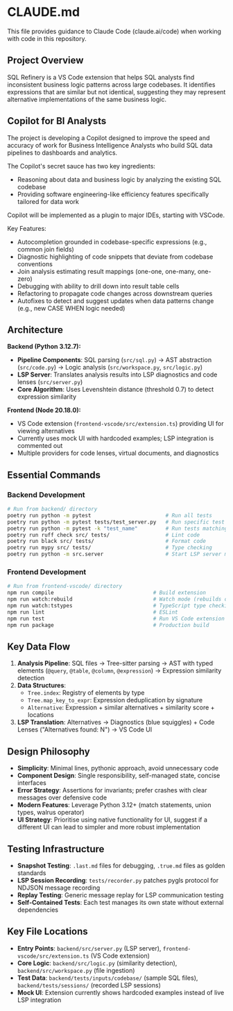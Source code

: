 # CLAUDE.md

This file provides guidance to Claude Code (claude.ai/code) when working with code in this repository.

## Project Overview

SQL Refinery is a VS Code extension that helps SQL analysts find inconsistent business logic patterns across large
codebases. It identifies expressions that are similar but not identical, suggesting they may represent alternative
implementations of the same business logic.

## Copilot for BI Analysts

The project is developing a Copilot designed to improve the speed and accuracy of work for Business Intelligence Analysts who build SQL data pipelines to dashboards and analytics.

The Copilot's secret sauce has two key ingredients:
- Reasoning about data and business logic by analyzing the existing SQL codebase
- Providing software engineering-like efficiency features specifically tailored for data work

Copilot will be implemented as a plugin to major IDEs, starting with VSCode.

Key Features:
- Autocompletion grounded in codebase-specific expressions (e.g., common join fields)
- Diagnostic highlighting of code snippets that deviate from codebase conventions
- Join analysis estimating result mappings (one-one, one-many, one-zero)
- Debugging with ability to drill down into result table cells
- Refactoring to propagate code changes across downstream queries
- Autofixes to detect and suggest updates when data patterns change (e.g., new CASE WHEN logic needed)

## Architecture

**Backend (Python 3.12.7):**

- **Pipeline Components**: SQL parsing (`src/sql.py`) → AST abstraction (`src/code.py`) → Logic analysis
  (`src/workspace.py`, `src/logic.py`)
- **LSP Server**: Translates analysis results into LSP diagnostics and code lenses (`src/server.py`)
- **Core Algorithm**: Uses Levenshtein distance (threshold 0.7) to detect expression similarity

**Frontend (Node 20.18.0):**

- VS Code extension (`frontend-vscode/src/extension.ts`) providing UI for viewing alternatives
- Currently uses mock UI with hardcoded examples; LSP integration is commented out
- Multiple providers for code lenses, virtual documents, and diagnostics

## Essential Commands

### Backend Development

```bash
# Run from backend/ directory
poetry run python -m pytest                        # Run all tests
poetry run python -m pytest tests/test_server.py   # Run specific test
poetry run python -m pytest -k "test_name"         # Run tests matching pattern
poetry run ruff check src/ tests/                  # Lint code
poetry run black src/ tests/                       # Format code
poetry run mypy src/ tests/                        # Type checking
poetry run python -m src.server                    # Start LSP server manually
```

### Frontend Development

```bash
# Run from frontend-vscode/ directory
npm run compile                                # Build extension
npm run watch:rebuild                          # Watch mode (rebuilds on backend/frontend changes)
npm run watch:tstypes                          # TypeScript type checking in watch mode
npm run lint                                   # ESLint
npm run test                                   # Run VS Code extension tests
npm run package                                # Production build
```

## Key Data Flow

1. **Analysis Pipeline**: SQL files → Tree-sitter parsing → AST with typed elements (`@query`, `@table`, `@column`,
   `@expression`) → Expression similarity detection
2. **Data Structures**:
   - `Tree.index`: Registry of elements by type
   - `Tree.map_key_to_expr`: Expression deduplication by signature
   - `Alternative`: Expression + similar alternatives + similarity score + locations
3. **LSP Translation**: Alternatives → Diagnostics (blue squiggles) + Code Lenses ("Alternatives found: N") → VS Code UI

## Design Philosophy

- **Simplicity**: Minimal lines, pythonic approach, avoid unnecessary code
- **Component Design**: Single responsibility, self-managed state, concise interfaces
- **Error Strategy**: Assertions for invariants; prefer crashes with clear messages over defensive code
- **Modern Features**: Leverage Python 3.12+ (match statements, union types, walrus operator)
- **UI Strategy**: Prioritise using native functionality for UI, suggest if a different UI can lead to simpler and more
  robust implementation

## Testing Infrastructure

- **Snapshot Testing**: `.last.md` files for debugging, `.true.md` files as golden standards
- **LSP Session Recording**: `tests/recorder.py` patches pygls protocol for NDJSON message recording
- **Replay Testing**: Generic message replay for LSP communication testing
- **Self-Contained Tests**: Each test manages its own state without external dependencies

## Key File Locations

- **Entry Points**: `backend/src/server.py` (LSP server), `frontend-vscode/src/extension.ts` (VS Code extension)
- **Core Logic**: `backend/src/logic.py` (similarity detection), `backend/src/workspace.py` (file ingestion)
- **Test Data**: `backend/tests/inputs/codebase/` (sample SQL files), `backend/tests/sessions/` (recorded LSP sessions)
- **Mock UI**: Extension currently shows hardcoded examples instead of live LSP integration